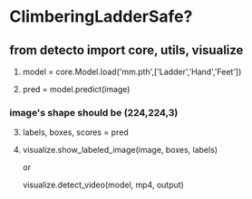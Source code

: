 # ClimberingLadderSafe?

## from detecto import core, utils, visualize

   1. model = core.Model.load('mm.pth',['Ladder','Hand','Feet'])

   2. pred = model.predict(image) 
    
   ### image's shape should be (224,224,3)
    
   3. labels, boxes, scores = pred
  
   4. visualize.show_labeled_image(image, boxes, labels)
  
      or 
   
      visualize.detect_video(model, mp4, output)